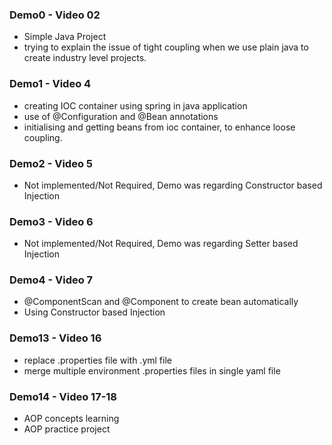 ### Demo0 - Video 02
- Simple Java Project
- trying to explain the issue of tight coupling when we use plain java to create industry level projects.

### Demo1 - Video 4
- creating IOC container using spring in java application
- use of @Configuration and @Bean annotations
- initialising and getting beans from ioc container, to enhance loose coupling.

### Demo2 - Video 5
- Not implemented/Not Required, Demo was regarding Constructor based Injection

### Demo3 - Video 6
- Not implemented/Not Required, Demo was regarding Setter based Injection

### Demo4 - Video 7
- @ComponentScan and @Component to create bean automatically
- Using Constructor based Injection

### Demo13 - Video 16
- replace .properties file with .yml file
- merge multiple environment .properties files in single yaml file

### Demo14 - Video 17-18
- AOP concepts learning
- AOP practice project

